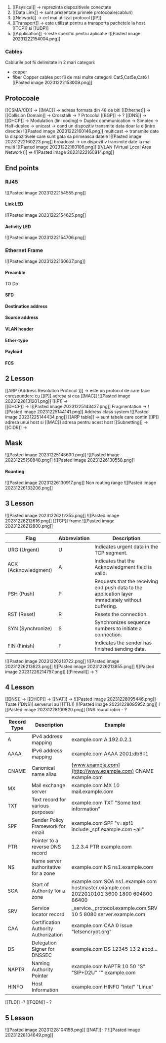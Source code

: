 1. [[Psysical]] -> reprezinta dispozitivele conectate
2. [[Data Link]] -> sunt prezentate primele protocoale(cabluri)
3. [[Network]] -> cel mai utilizat protocol [[IP]]
4. [[Transport]] -> este utilizat pentru a transporta pachetele la host [[TCP]] si [[UDP]] 
5. [[Application]] -> este specific pentru aplicatie
![[Pasted image 20231222154004.png]]
### Cables 
Cablurile pot fii delimitate in 2 mari categori:
- copper 
- fiber
Copper cables pot fii de mai multe categorii Cat5,Cat5e,Cat6
![[Pasted image 20231222153009.png]]
## Protocoale
[[CSMA/CD]] -> 
[[MAC]] -> adresa formata din 48 de biti 
[[Ethernet]] -> 
[[Collision Domain]] -> 
Crosstalk -> ?
Prtocolul [[BGP]] -> ?
[[DNS]] -> 
[[DHCP]] -> 
Modulation (lini coding)-> 
Duplex communication -> 
Simplex ->  
Half-duplex -> 
unicast ->  cand un dispozitiv transmite data doar la el(intro directie)
![[Pasted image 20231222160146.png]]
multicast -> transmite date la dispozitivele care sunt gata sa primeasca datele
![[Pasted image 20231222160223.png]]
broadcast -> un dispozitiv transmite date la mai multi
![[Pasted image 20231222160106.png]]
[[VLAN (Virtual Local Area Network)]] -> 
![[Pasted image 20231222160914.png]]
## End points
### RJ45
![[Pasted image 20231222154555.png]]
#### Link LED
![[Pasted image 20231222154625.png]]
#### Activity LED
![[Pasted image 20231222154706.png]]
### Ethernet Frame
![[Pasted image 20231222160637.png]]
#### Preamble 
TO Do
#### SFD
#### Destination address
#### Source address
#### VLAN header 
#### Ether-type
#### Payload 
#### FCS

## 2 Lesson
[[ARP (Address Resolution Protocol )]] -> este un protocol de care face corespundere cu [[IP]] adresa si cea [[MAC]]
![[Pasted image 20231226131201.png]]
[[IP]] ->  
[[DHCP]] -> 
![[Pasted image 20231225143427.png]]
Fragmentation -> 
![[Pasted image 20231225144141.png]]
Address class system 
![[Pasted image 20231225144434.png]]
[[ARP table]] -> sunt tabele care contin [[IP]] adresa unui host si [[MAC]] adresa pentru acest host
[[Subnetting]] -> 
[[CIDR]] -> 
## Mask
![[Pasted image 20231225145600.png]]
![[Pasted image 20231225150848.png]]
![[Pasted image 20231226130558.png]]
#### Rounting 
![[Pasted image 20231226130917.png]]
Non routing range 
![[Pasted image 20231226133206.png]]
## 3 Lesson 
![[Pasted image 20231226212355.png]]
![[Pasted image 20231226212616.png]]
[[TCP]] frame 
![[Pasted image 20231226212800.png]]

|Flag|Abbreviation|Description|
|---|---|---|
|URG (Urgent)|U|Indicates urgent data in the TCP segment.|
|ACK (Acknowledgment)|A|Indicates that the Acknowledgment field is valid.|
|PSH (Push)|P|Requests that the receiving end push data to the application layer immediately without buffering.|
|RST (Reset)|R|Resets the connection.|
|SYN (Synchronize)|S|Synchronizes sequence numbers to initiate a connection.|
|FIN (Finish)|F|Indicates the sender has finished sending data.|
![[Pasted image 20231226213722.png]]
![[Pasted image 20231226213823.png]]
![[Pasted image 20231226213855.png]]
![[Pasted image 20231226214757.png]]
[[Firewall]] -> ?
## 4 Lesson
[[DNS]] -> 
[[DHCP]] -> 
[[NAT]] -> 
![[Pasted image 20231228095446.png]]
Toate [[DNS]] serveruri au [[TTL]] 
![[Pasted image 20231228095952.png]]
![[Pasted image 20231228100820.png]]
DNS round robin - ?

|Record Type|Description|Example|
|---|---|---|
|A|IPv4 address mapping|example.com A 192.0.2.1|
|AAAA|IPv6 address mapping|example.com AAAA 2001:db8::1|
|CNAME|Canonical name alias|[www.example.com](http://www.example.com) CNAME example.com|
|MX|Mail exchange server|example.com MX 10 mail.example.com|
|TXT|Text record for various purposes|example.com TXT "Some text information"|
|SPF|Sender Policy Framework for email|example.com SPF "v=spf1 include:_spf.example.com ~all"|
|PTR|Pointer to a reverse DNS record|1.2.3.4 PTR example.com|
|NS|Name server authoritative for a zone|example.com NS ns1.example.com|
|SOA|Start of Authority for a zone|example.com SOA ns1.example.com hostmaster.example.com 2022010101 3600 1800 604800 86400|
|SRV|Service locator record|_service._protocol.example.com SRV 10 5 8080 server.example.com|
|CAA|Certification Authority Authorization|example.com CAA 0 issue "letsencrypt.org"|
|DS|Delegation Signer for DNSSEC|example.com DS 12345 13 2 abcd...|
|NAPTR|Naming Authority Pointer|example.com NAPTR 10 50 "S" "SIP+D2U" "" example.com|
|HINFO|Host Information|example.com HINFO "Intel" "Linux"|
[[TLD]] -?
[[FQDN]] - ?

## 5 Lesson 
![[Pasted image 20231228104158.png]]
[[NAT]]- ?
![[Pasted image 20231228104649.png]]


